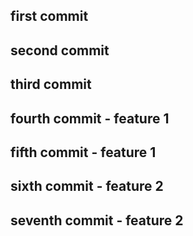 ## first commit 

## second commit

## third commit

## fourth commit - feature 1

## fifth commit - feature 1

## sixth commit - feature 2

## seventh commit - feature 2
